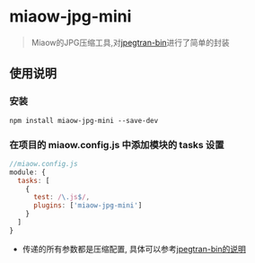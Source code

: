 # miaow-jpg-mini

> Miaow的JPG压缩工具,对[jpegtran-bin](https://www.npmjs.com/package/jpegtran-bin)进行了简单的封装

## 使用说明

### 安装

```
npm install miaow-jpg-mini --save-dev
```

### 在项目的 miaow.config.js 中添加模块的 tasks 设置

```javascript
//miaow.config.js
module: {
  tasks: [
    {
      test: /\.js$/,
      plugins: ['miaow-jpg-mini']
    }
  ]
}
```

* 传递的所有参数都是压缩配置, 具体可以参考[jpegtran-bin的说明](https://www.npmjs.com/package/jpegtran-bin)
